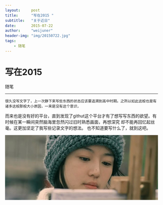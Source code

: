 ```yaml
---
layout:     post
title:      "写在2015 "
subtitle:   "关于近日"
date:       2015-07-22
author:     "weijuner"
header-img: "img/20150722.jpg"
tags:
    - 随笔
---
```

# 写在2015

随笔

---


    很久没写文字了，上一次静下来写些东西的状态应该要追溯到高中时期。之所以如此这般也是有诸多这般那般大小原因，一来是没有这个意识，
 而来也是没有好的平台，直到发现了githut这个平台才有了想写写东西的欲望。有时候在某一瞬间突然脑海里忽然闪过旧时熟悉画面，再想深究
却不能再回忆起丝毫。这更加坚定了我写些记录文字的想法。
也不知道要写什么了，就到这吧。

![img](/img/20150722.jpg)